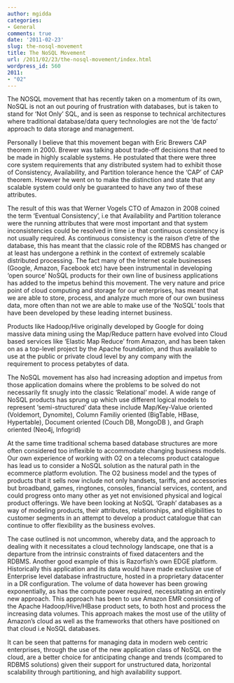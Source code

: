 ```yaml
---
author: mgidda
categories:
- General
comments: true
date: '2011-02-23'
slug: the-nosql-movement
title: The NoSQL Movement
url: /2011/02/23/the-nosql-movement/index.html
wordpress_id: 560
2011:
- "02"
---
```



The NOSQL movement that has recently taken on a momentum of its own, NoSQL is not an out pouring of frustration with databases, but is taken to stand for ‘Not Only’ SQL, and is seen as response to technical architectures where traditional database/data query technologies are not the ‘de facto’ approach to data storage and management.







Personally I believe that this movement began with Eric Brewers CAP theorem in 2000. Brewer was talking about trade-off decisions that need to be made in highly scalable systems. He postulated that there were three core system requirements that any distributed system had to exhibit those of Consistency, Availability, and Partition tolerance hence the ‘CAP’ of CAP theorem. However he went on to make the distinction and state that any scalable system could only be guaranteed to have any two of these attributes.







The result of this was that Werner Vogels CTO of Amazon in 2008 coined the term ‘Eventual Consistency’, i.e that Availability and Partition tolerance were the running attributes that were most important and that system inconsistencies could be resolved in time i.e that continuous consistency is not usually required. As continuous consistency is the raison d’etre of the database, this has meant that the classic role of the RDBMS has changed or at least has undergone a rethink in the context of extremely scalable distributed processing.  The fact many of the Internet scale businesses (Google, Amazon, Facebook etc) have been instrumental in developing ‘open source’ NoSQL products for their own line of business applications has added to the impetus behind this movement. The very nature and price point of cloud computing and storage for our enterprises, has meant that we are able to store, process, and analyze much more of our own business data, more often than not we are able to make use of the ‘NoSQL’ tools that have been developed by these leading internet business.







Products like Hadoop/Hive originally developed by Google for doing massive data mining using the Map/Reduce pattern have evolved into Cloud based services like ‘Elastic Map Reduce’ from Amazon, and has been taken on as a top-level project by the Apache foundation, and thus available to use at the public or private cloud level by any company with the requirement to process petabytes of data.







The NoSQL movement has also had increasing adoption and impetus from those application domains where the problems to be solved do not necessarily fit snugly into the classic ‘Relational’ model. A wide range of NoSQL products has sprung up which use different logical models to represent ‘semi-structured’ data these include Map/Key-Value oriented (Voldemort, Dynomite), Column Familiy oriented (BigTable, HBase, Hypertable), Document oriented (Couch DB, MongoDB ), and Graph oriented (Neo4j, Infogrid)







At the same time traditional schema based database structures are more often considered too inflexible to accommodate changing business models. Our own experience of working with O2 on a telecoms product catalogue has lead us to consider a NoSQL solution as the natural path in the ecommerce platform evolution. The O2 business model and the types of products that it sells now include not only handsets, tariffs, and accessories but broadband, games, ringtones, consoles, financial services, content, and could progress onto many other as yet not envisioned physical and logical product offerings.  We have been looking at NoSQL ‘Graph’ databases as a way of modeling products, their attributes, relationships, and eligibilities to customer segments in an attempt to develop a product catalogue that can continue to offer flexibility as the business evolves.







The case outlined is not uncommon, whereby data, and the approach to dealing with it necessitates a cloud technology landscape, one that is a departure from the intrinsic constraints of fixed datacenters and the RDBMS. Another good example of this is Razorfish’s own EDGE platform. Historically this application and its data would have made exclusive use of Enterprise level database infrastructure, hosted in a proprietary datacenter in a DR configuration. The volume of data however has been growing exponentially, as has the compute power required, necessitating an entirely new approach. This approach has been to use Amazon EMR consisting of the Apache Hadoop/Hive/HBase product sets, to both host and process the increasing data volumes. This approach makes the most use of the utility of Amazon’s cloud as well as the frameworks that others have positioned on that cloud i.e NoSQL databases.







It can be seen that patterns for managing data in modern web centric enterprises, through the use of the new application class of NoSQL on the cloud, are a better choice for anticipating change and trends (compared to RDBMS solutions) given their support for unstructured data, horizontal scalability through partitioning, and high availability support.
